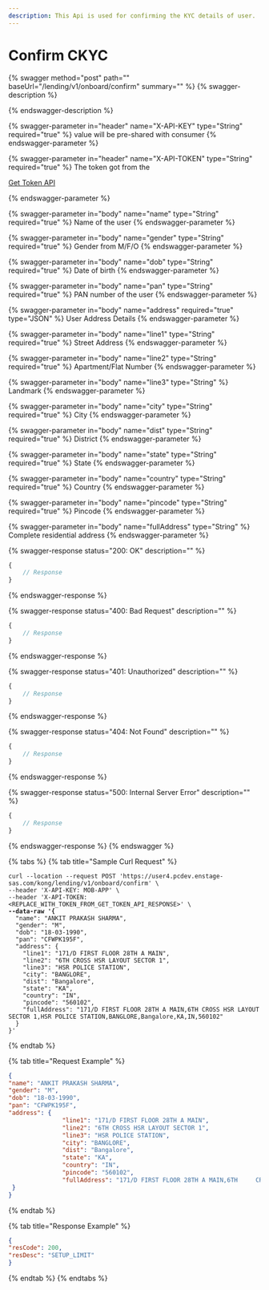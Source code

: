 ```yaml
---
description: This Api is used for confirming the KYC details of user.
---
```


# Confirm CKYC

{% swagger method="post" path="" baseUrl="/lending/v1/onboard/confirm" summary="" %}
{% swagger-description %}

{% endswagger-description %}

{% swagger-parameter in="header" name="X-API-KEY" type="String" required="true" %}
value will be pre-shared with consumer
{% endswagger-parameter %}

{% swagger-parameter in="header" name="X-API-TOKEN" type="String" required="true" %}
The token got from the 

[Get Token API](../../market-place/api-specification/get-token-api.md)


{% endswagger-parameter %}

{% swagger-parameter in="body" name="name" type="String" required="true" %}
Name of the user 
{% endswagger-parameter %}

{% swagger-parameter in="body" name="gender" type="String" required="true" %}
Gender from M/F/O
{% endswagger-parameter %}

{% swagger-parameter in="body" name="dob" type="String" required="true" %}
Date of birth 
{% endswagger-parameter %}

{% swagger-parameter in="body" name="pan" type="String" required="true" %}
PAN number of the user
{% endswagger-parameter %}

{% swagger-parameter in="body" name="address" required="true" type="JSON" %}
User Address Details
{% endswagger-parameter %}

{% swagger-parameter in="body" name="line1" type="String" required="true" %}
Street Address
{% endswagger-parameter %}

{% swagger-parameter in="body" name="line2" type="String" required="true" %}
Apartment/Flat Number
{% endswagger-parameter %}

{% swagger-parameter in="body" name="line3" type="String" %}
Landmark
{% endswagger-parameter %}

{% swagger-parameter in="body" name="city" type="String" required="true" %}
City
{% endswagger-parameter %}

{% swagger-parameter in="body" name="dist" type="String" required="true" %}
District
{% endswagger-parameter %}

{% swagger-parameter in="body" name="state" type="String" required="true" %}
State 
{% endswagger-parameter %}

{% swagger-parameter in="body" name="country" type="String" required="true" %}
Country
{% endswagger-parameter %}

{% swagger-parameter in="body" name="pincode" type="String" required="true" %}
Pincode
{% endswagger-parameter %}

{% swagger-parameter in="body" name="fullAddress" type="String" %}
Complete residential address
{% endswagger-parameter %}

{% swagger-response status="200: OK" description="" %}
```javascript
{
    // Response
}
```
{% endswagger-response %}

{% swagger-response status="400: Bad Request" description="" %}
```javascript
{
    // Response
}
```
{% endswagger-response %}

{% swagger-response status="401: Unauthorized" description="" %}
```javascript
{
    // Response
}
```
{% endswagger-response %}

{% swagger-response status="404: Not Found" description="" %}
```javascript
{
    // Response
}
```
{% endswagger-response %}

{% swagger-response status="500: Internal Server Error" description="" %}
```javascript
{
    // Response
}
```
{% endswagger-response %}
{% endswagger %}

{% tabs %}
{% tab title="Sample Curl Request" %}
<pre><code>curl --location --request POST 'https://user4.pcdev.enstage-sas.com/kong/lending/v1/onboard/confirm' \
--header 'X-API-KEY: MOB-APP' \
--header 'X-API-TOKEN: &#x3C;REPLACE_WITH_TOKEN_FROM_GET_TOKEN_API_RESPONSE>' \
<strong>--data-raw '{
</strong>  "name": "ANKIT PRAKASH SHARMA",
  "gender": "M",
  "dob": "18-03-1990",
  "pan": "CFWPK195F",
  "address": {
    "line1": "171/D FIRST FLOOR 28TH A MAIN",
    "line2": "6TH CROSS HSR LAYOUT SECTOR 1",
    "line3": "HSR POLICE STATION",
    "city": "BANGLORE",
    "dist": "Bangalore",
    "state": "KA",
    "country": "IN",
    "pincode": "560102",
    "fullAddress": "171/D FIRST FLOOR 28TH A MAIN,6TH CROSS HSR LAYOUT SECTOR 1,HSR POLICE STATION,BANGLORE,Bangalore,KA,IN,560102"
  }
}'
</code></pre>
{% endtab %}

{% tab title="Request Example" %}
```json
{
"name": "ANKIT PRAKASH SHARMA", 
"gender": "M", 
"dob": "18-03-1990", 
"pan": "CFWPK195F", 
"address": { 
               "line1": "171/D FIRST FLOOR 28TH A MAIN", 
               "line2": "6TH CROSS HSR LAYOUT SECTOR 1",
               "line3": "HSR POLICE STATION", 
               "city": "BANGLORE", 
               "dist": "Bangalore", 
               "state": "KA", 
               "country": "IN", 
               "pincode": "560102", 
               "fullAddress": "171/D FIRST FLOOR 28TH A MAIN,6TH     CROSS HSR LAYOUT SECTOR 1,HSR POLICE STATION,BANGLORE,Bangalore,KA,IN,560102" 
 } 
}
```
{% endtab %}

{% tab title="Response Example" %}
```json
{ 
"resCode": 200, 
"resDesc": "SETUP_LIMIT" 
}
```
{% endtab %}
{% endtabs %}
